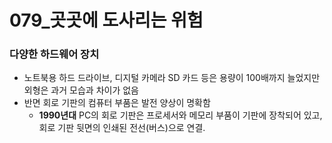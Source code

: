 # 079_곳곳에 도사리는 위험 #
### 다양한 하드웨어 장치 ###
* 노트북용 하드 드라이브, 디지털 카메라 SD 카드 등은 용량이 100배까지 늘었지만 외형은 과거 모습과 차이가 없음
* 반면 회로 기판의 컴퓨터 부품은 발전 양상이 명확함
  * **1990년대** PC의 회로 기판은 프로세서와 메모리 부품이 기판에 장착되어 있고, 회로 기판 뒷면의 인쇄된 전선(버스)으로 연결.
